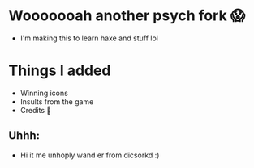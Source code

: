 # Wooooooah another psych fork :scream:
* I'm making this to learn haxe and stuff lol

# Things I added
* Winning icons
* Insults from the game
* Credits :moyai:

## Uhhh:
* Hi it me unhoply wand er from dicsorkd :)
